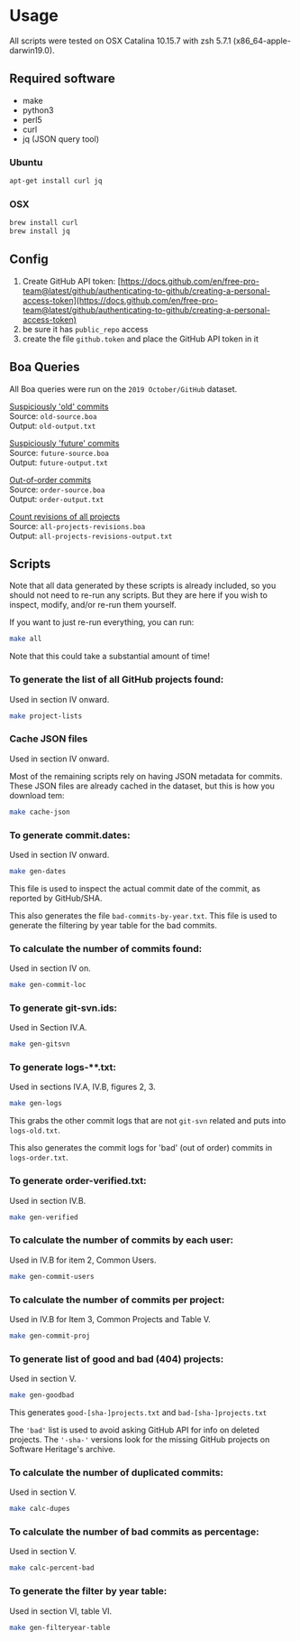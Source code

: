 # Usage

All scripts were tested on OSX Catalina 10.15.7 with zsh 5.7.1 (x86_64-apple-darwin19.0).

## Required software

- make
- python3
- perl5
- curl
- jq (JSON query tool)

### Ubuntu

```sh
apt-get install curl jq
```

### OSX

```sh
brew install curl
brew install jq
```

## Config

1. Create GitHub API token: [https://docs.github.com/en/free-pro-team@latest/github/authenticating-to-github/creating-a-personal-access-token](https://docs.github.com/en/free-pro-team@latest/github/authenticating-to-github/creating-a-personal-access-token)
2. be sure it has `public_repo` access
3. create the file `github.token` and place the GitHub API token in it

## Boa Queries

All Boa queries were run on the `2019 October/GitHub` dataset.

[Suspiciously 'old' commits](http://boa.cs.iastate.edu/boa/?q=boa/job/public/90164)<br/>
Source: `old-source.boa`<br/>
Output: `old-output.txt`

[Suspiciously 'future' commits](http://boa.cs.iastate.edu/boa/?q=boa/job/public/90973)<br/>
Source: `future-source.boa`<br/>
Output: `future-output.txt`

[Out-of-order commits](http://boa.cs.iastate.edu/boa/?q=boa/job/public/90169)<br/>
Source: `order-source.boa`<br/>
Output: `order-output.txt`

[Count revisions of all projects](http://boa.cs.iastate.edu/boa/?q=boa/job/public/91257)<br/>
Source: `all-projects-revisions.boa`<br/>
Output: `all-projects-revisions-output.txt`

## Scripts

Note that all data generated by these scripts is already included, so you
should not need to re-run any scripts.  But they are here if you wish to
inspect, modify, and/or re-run them yourself.

If you want to just re-run everything, you can run:

```sh
make all
```

Note that this could take a substantial amount of time!

### To generate the list of all GitHub projects found:

Used in section IV onward.

```sh
make project-lists
```

### Cache JSON files

Used in section IV onward.

Most of the remaining scripts rely on having JSON metadata for commits.  These
JSON files are already cached in the dataset, but this is how you download tem:

```sh
make cache-json
```

### To generate commit.dates:

Used in section IV onward.

```sh
make gen-dates
```

This file is used to inspect the actual commit date of the commit, as reported
by GitHub/SHA.

This also generates the file `bad-commits-by-year.txt`.  This file is used to
generate the filtering by year table for the bad commits.

### To calculate the number of commits found:

Used in section IV on.

```sh
make gen-commit-loc
```

### To generate git-svn.ids:

Used in Section IV.A.

```sh
make gen-gitsvn
```

### To generate logs-**.txt:

Used in sections IV.A, IV.B, figures 2, 3.

```sh
make gen-logs
```

This grabs the other commit logs that are not `git-svn` related and puts into
`logs-old.txt`.

This also generates the commit logs for 'bad' (out of order) commits in
`logs-order.txt`.

### To generate order-verified.txt:

Used in section IV.B.

```sh
make gen-verified
```

### To calculate the number of commits by each user:

Used in IV.B for item 2, Common Users.

```sh
make gen-commit-users
```

### To calculate the number of commits per project:

Used in IV.B for Item 3, Common Projects and Table V.

```sh
make gen-commit-proj
```

### To generate list of good and bad (404) projects:

Used in section V.

```sh
make gen-goodbad
```

This generates `good-[sha-]projects.txt` and `bad-[sha-]projects.txt`

The `'bad'` list is used to avoid asking GitHub API for info on deleted
projects.  The `'-sha-'` versions look for the missing GitHub projects on
Software Heritage's archive.

### To calculate the number of duplicated commits:

Used in section V.

```sh
make calc-dupes
```

### To calculate the number of bad commits as percentage:

Used in section V.

```sh
make calc-percent-bad
```

### To generate the filter by year table:

Used in section VI, table VI.

```sh
make gen-filteryear-table
```
